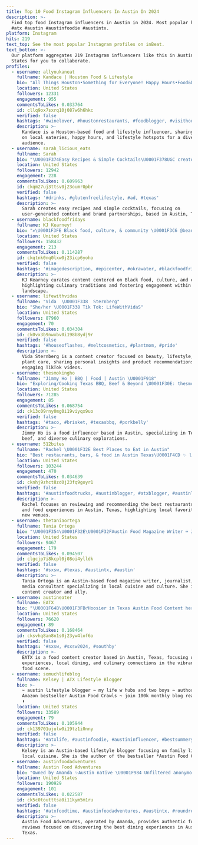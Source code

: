 ```yaml
---
title: Top 10 Food Instagram Influencers In Austin In 2024
description: >-
  Find top food Instagram influencers in Austin in 2024. Most popular hashtags:
  #atx #austin #austinfoodie #austintx.
platform: Instagram
hits: 219
text_top: See the most popular Instagram profiles on inBeat.
text_bottom: >-
  Our platform aggregates 219 Instagram influencers like this in Austin, United
  States for you to collaborate.
profiles:
  - username: allyoukaneat
    fullname: Kandace | Houston Food & Lifestyle
    bio: "All Things Houston•Something for Everyone! Happy Hours•Food&Drinks•Hotspots \U0001F48C:collabs@iamkandacemarie.com"
    location: United States
    followers: 12331
    engagement: 955
    commentsToLikes: 0.033764
    id: cllq9ox7sxrq10j087w6h6hkc
    verified: false
    hashtags: '#winelover, #houstonrestaurants, #foodblogger, #visithouston'
    description: >-
      Kandace is a Houston-based food and lifestyle influencer, sharing insights
      on local eateries, happy hours, and lifestyle hotspots for a diverse
      audience.
  - username: sarah_licious_eats
    fullname: Sarah
    bio: "\U0001F374Easy Recipes & Simple Cocktails\U0001F378UGC creator-Austin, TX \U0001F53BLand brand deals without a blog\U0001F53B"
    location: United States
    followers: 12942
    engagement: 228
    commentsToLikes: 0.609963
    id: ckqm27uj3ttsv0j23oumr0pbr
    verified: false
    hashtags: '#drinks, #glutenfreelifestyle, #ad, #texas'
    description: >-
      Sarah creates easy recipes and simple cocktails, focusing on
      user-generated content and brand partnerships, based in Austin, Texas.
  - username: blackfoodfridays
    fullname: KJ Kearney!
    bio: "✊\U0001F3FE Black food, culture, & community \U0001F3C6 @beardfoundation winner (‘24) \U0001F4F2 SUBSCRIBE to BFF ↙️"
    location: United States
    followers: 158432
    engagement: 213
    commentsToLikes: 0.114287
    id: ckqtnk0nq0lxw0j23icp6yoho
    verified: false
    hashtags: '#imagedescription, #epicenter, #okrawater, #blackfoodfridays'
    description: >-
      KJ Kearney curates content centered on Black food, culture, and community,
      highlighting culinary traditions and fostering engagement within the food
      landscape.
  - username: lifewithvidas
    fullname: "Vida  \U0001F338  Sternberg"
    bio: "She/her \U0001F338 Tik Tok: LifeWithVidaS"
    location: United States
    followers: 87960
    engagement: 70
    commentsToLikes: 0.034304
    id: ck0vx3b9nwxbv0i198b8ydj9r
    verified: false
    hashtags: '#houseoflashes, #meltcosmetics, #plantmom, #pride'
    description: >-
      Vida Sternberg is a content creator focused on beauty, lifestyle, and
      plant care, sharing personal insights and product recommendations through
      engaging TikTok videos.
  - username: thesmokingho
    fullname: "Jimmy Ho | BBQ | Food | Austin \U0001F918"
    bio: "Exploring/Cooking Texas BBQ, Beef & Beyond \U0001F30E: thesmokingho.com \U0001F4E7: jimmy@thesmokingho.com"
    location: United States
    followers: 71285
    engagement: 85
    commentsToLikes: 0.068754
    id: ck13c09rny0mg0i19viyqx9uo
    verified: false
    hashtags: '#taco, #brisket, #texasbbq, #porkbelly'
    description: >-
      Jimmy Ho is a food influencer based in Austin, specializing in Texas BBQ,
      beef, and diverse culinary explorations.
  - username: 512bites
    fullname: "Rachel \U0001F32E Best Places to Eat in Austin"
    bio: "Best restaurants, bars, & food in Austin Texas\U0001F4CD ✨ local faves, new spots, & happy hours \U0001F449\U0001F3FD @rachellately for ATX things to do \U0001F920 \U0001F4E9 512bites@gb-dm.com"
    location: United States
    followers: 103244
    engagement: 470
    commentsToLikes: 0.034639
    id: cknhj9zhct8zd0j23fq9goyr1
    verified: false
    hashtags: '#austinfoodtrucks, #austinblogger, #atxblogger, #austinliving'
    description: >-
      Rachel focuses on reviewing and recommending the best restaurants, bars,
      and food experiences in Austin, Texas, highlighting local favorites and
      new venues.
  - username: thetaniaortega
    fullname: Tania Ortega
    bio: "\U0001F354\U0001F32E\U0001F32FAustin Food Magazine Writer ⌨️ Journalist \U0001F4FA Media Consultant \U0001F1F2\U0001F1FD\U0001F1FA\U0001F1F8 Latina \U0001F378\U0001F37A\U0001F32E\U0001F3B8 Austin Expert \U0001F4F7 Content Creator \U0001F308Ally \U0001F4E7 Collab info ⬇️"
    location: United States
    followers: 9467
    engagement: 179
    commentsToLikes: 0.094507
    id: clgcjp7i8kcpl0j08oi4ylldk
    verified: false
    hashtags: '#sxsw, #texas, #austintx, #austin'
    description: >-
      Tania Ortega is an Austin-based food magazine writer, journalist, and
      media consultant specializing in local cuisine and culture. She is also a
      content creator and ally.
  - username: austineater
    fullname: EATX
    bio: "\U0001F64B\U0001F3FB‍♂️Hoosier in Texas Austin Food Content here ❤️ via @thiccboymedia theaustineater@gmail.com \U0001F4E9 Consulting & Connecting \U0001F91D"
    location: United States
    followers: 76620
    engagement: 89
    commentsToLikes: 0.168464
    id: cksvhq8an8n1s0j23yw4lof6o
    verified: false
    hashtags: '#sxsw, #sxsw2024, #southby'
    description: >-
      EATX is a food content creator based in Austin, Texas, focusing on food
      experiences, local dining, and culinary connections in the vibrant Texas
      food scene.
  - username: somuchlifeblog
    fullname: Kelsey | ATX Lifestyle Blogger
    bio: >-
      ~ austin lifestyle blogger ~ my life w hubs and two boys ~ author of
      Amazon bestseller Austin Food Crawls ~ join 100k monthly blog readers here
      ⬇️
    location: United States
    followers: 33589
    engagement: 79
    commentsToLikes: 0.105944
    id: ck139701ujulw0i19tz1i0nny
    verified: false
    hashtags: '#atxlife, #austinfoodie, #austininfluencer, #bestsummeryet'
    description: >-
      Kelsey is an Austin-based lifestyle blogger focusing on family life and
      local cuisine. She is the author of the bestseller *Austin Food Crawls*.
  - username: austinfoodadventures
    fullname: Austin Food Adventures
    bio: "Owned by Amanda ✨Austin native \U0001F984 Unfiltered anonymous food reviews, obsessed with finding the best food in Austin, TX and more! #atxfoodtime"
    location: United States
    followers: 190929
    engagement: 101
    commentsToLikes: 0.022587
    id: ck5c0toutttsa0i11kym5m1ru
    verified: false
    hashtags: '#atxfoodtime, #austinfoodadventures, #austintx, #roundrock'
    description: >-
      Austin Food Adventures, operated by Amanda, provides authentic food
      reviews focused on discovering the best dining experiences in Austin,
      Texas.
---
```


